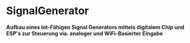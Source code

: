 # SignalGenerator
**Aufbau eines Iot-Fähigen Signal Generators mittels digitalem Chip und ESP's zur Steuerung via. analoger und WiFi-Basierter Eingabe**